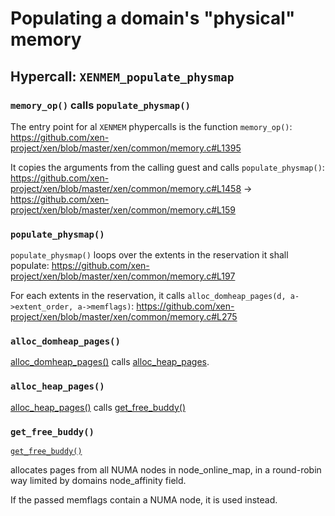 # Populating a domain's "physical" memory

## Hypercall: `XENMEM_populate_physmap `
### `memory_op()` calls `populate_physmap()`
The entry point for al `XENMEM` phypercalls is the function `memory_op()`:
https://github.com/xen-project/xen/blob/master/xen/common/memory.c#L1395

It copies the arguments from the calling guest and calls `populate_physmap()`:
https://github.com/xen-project/xen/blob/master/xen/common/memory.c#L1458
->
https://github.com/xen-project/xen/blob/master/xen/common/memory.c#L159

### `populate_physmap()`

`populate_physmap()` loops over the extents in the reservation it shall populate:
https://github.com/xen-project/xen/blob/master/xen/common/memory.c#L197

For each  extents in the reservation, it calls
`alloc_domheap_pages(d, a->extent_order, a->memflags)`:
https://github.com/xen-project/xen/blob/master/xen/common/memory.c#L275

### `alloc_domheap_pages()`

[alloc_domheap_pages()](https://github.com/xen-project/xen/blob/master/xen/common/page_alloc.c#L2641)
calls
[alloc_heap_pages](https://github.com/xen-project/xen/blob/master/xen/common/page_alloc.c#L2673).

### `alloc_heap_pages()`

[alloc_heap_pages()](https://github.com/xen-project/xen/blob/master/xen/common/page_alloc.c#L968)
calls
[ get_free_buddy()](https://github.com/xen-project/xen/blob/master/xen/common/page_alloc.c#L1005)

### `get_free_buddy()`

[`get_free_buddy()`](https://github.com/xen-project/xen/blob/master/xen/common/page_alloc.c#L855)

allocates pages from all NUMA nodes in node_online_map, in a round-robin way
limited by domains node_affinity field.

If the passed memflags contain a NUMA node, it is used instead.